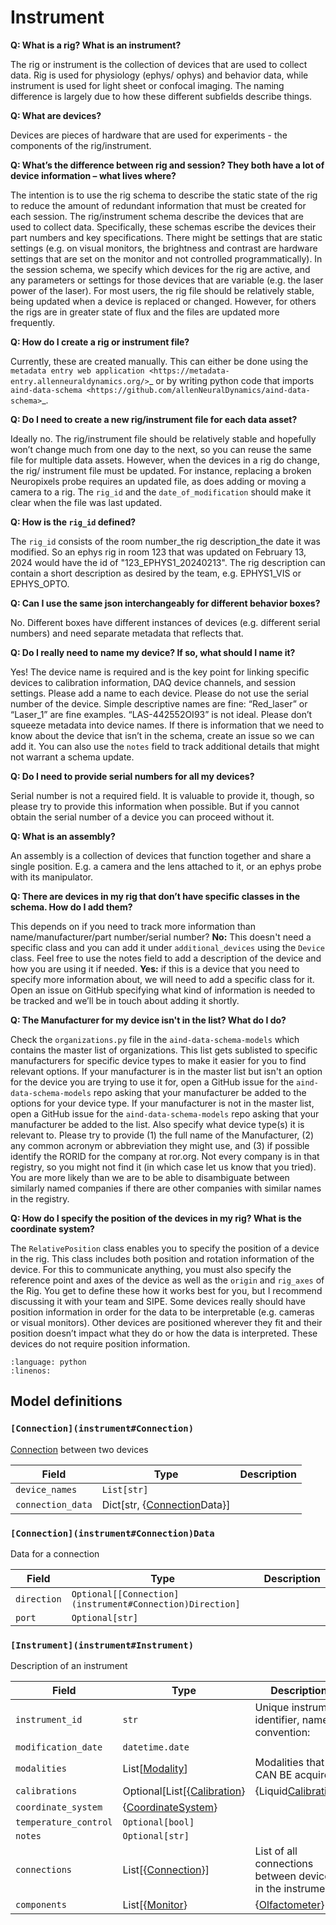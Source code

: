 # Instrument

**Q: What is a rig? What is an instrument?**

The rig or instrument is the collection of devices that are used to collect data. Rig is used for physiology (ephys/
ophys) and behavior data, while instrument is used for light sheet or confocal imaging. The naming difference is largely 
due to how these different subfields describe things.

**Q: What are devices?**

Devices are pieces of hardware that are used for experiments - the components of the rig/instrument. 

**Q: What’s the difference between rig and session? They both have a lot of device information – what lives where?**

The intention is to use the rig schema to describe the static state of the rig to reduce the amount of redundant 
information that must be created for each session. The rig/instrument schema describe the devices that are used to
collect data. Specifically, these schemas escribe the devices their part numbers and key specifications. There might be 
settings that are static settings (e.g. on visual monitors, the brightness and contrast are hardware settings that are 
set on the monitor and not controlled programmatically). In the session schema, we specify which devices for the rig 
are active, and any parameters or settings for those devices that are variable (e.g. the laser power of the laser). 
For most users, the rig file should be relatively stable, being updated when a device is replaced or changed. However, 
for others the rigs are in greater state of flux and the files are updated more frequently.

**Q: How do I create a rig or instrument file?**

Currently, these are created manually. This can either be done using the `metadata entry web application <https://metadata-entry.allenneuraldynamics.org/>`_
or by writing python code that imports `aind-data-schema <https://github.com/allenNeuralDynamics/aind-data-schema>`_.

**Q: Do I need to create a new rig/instrument file for each data asset?**

Ideally no. The rig/instrument file should be relatively stable and hopefully won’t change much from one day to the
next, so you can reuse the same file for multiple data assets. However, when the devices in a rig do change, the rig/
instrument file must be updated. For instance, replacing a broken Neuropixels probe requires an updated file, as does 
adding or moving a camera to a rig. The `rig_id` and the `date_of_modification` should make it clear when the file was 
last updated.

**Q: How is the `rig_id` defined?**

The `rig_id` consists of the room number_the rig description_the date it was modified. So an ephys rig in room 123 that 
was updated on February 13, 2024 would have the id of "123_EPHYS1_20240213". The rig description can contain a short 
description as desired by the team, e.g. EPHYS1_VIS or EPHYS_OPTO.

**Q: Can I use the same json interchangeably for different behavior boxes?**

No. Different boxes have different instances of devices (e.g. different serial numbers) and need separate metadata that 
reflects that.

**Q: Do I really need to name my device? If so, what should I name it?**

Yes! The device name is required and is the key point for linking specific devices to calibration information, DAQ 
device channels, and session settings. Please add a name to each device. Please do not use the serial number of the 
device. Simple descriptive names are fine: “Red_laser” or “Laser_1” are fine examples. “LAS-442552OI93” is not ideal. 
Please don’t squeeze metadata into device names. If there is information that we need to know about the device that 
isn’t in the schema, create an issue so we can add it. You can also use the `notes` field to track additional details 
that might not warrant a schema update.

**Q: Do I need to provide serial numbers for all my devices?**

Serial number is not a required field. It is valuable to provide it, though, so please try to provide this 
information when possible. But if you cannot obtain the serial number of a device you can proceed without it.

**Q: What is an assembly?**

An assembly is a collection of devices that function together and share a single position. E.g. a camera and the 
lens attached to it, or an ephys probe with its manipulator.

**Q: There are devices in my rig that don’t have specific classes in the schema. How do I add them?**

This depends on if you need to track more information than name/manufacturer/part number/serial number? 
    **No:** This doesn't need a specific class and you can add it under `additional_devices` using the `Device` 
    class. Feel free to use the notes field to add a description of the device and how you are using it if needed. 
    **Yes:** if this is a device that you need to specify more information about, we will need to add a specific
    class for it. Open an issue on GitHub specifying what kind of information is needed to be tracked and we’ll be in 
    touch about adding it shortly.

**Q: The Manufacturer for my device isn't in the list? What do I do?**

Check the `organizations.py` file in the `aind-data-schema-models` which contains the master list of organizations. This 
list gets sublisted to specific manufacturers for specific device types to make it easier for you to find relevant 
options. If your manufacturer is in the master list but isn't an option for the device you are trying to use it for, open 
a GitHub issue for the `aind-data-schema-models` repo asking that your manufacturer be added to the options for your 
device type. If your manufacturer is not in the master list, open a GitHub issue for the `aind-data-schema-models` repo 
asking that your manufacturer be added to the list. Also specify what device type(s) it is relevant to. Please try to 
provide (1) the full name of the Manufacturer, (2) any common acronym or abbreviation they might use, and (3) if 
possible identify the RORID for the company at ror.org. Not every company is in that registry, so you might not find it 
(in which case let us know that you tried). You are more likely than we are to be able to disambiguate between 
similarly named companies if there are other companies with similar names in the registry.

**Q: How do I specify the position of the devices in my rig? What is the coordinate system?**

The `RelativePosition` class enables you to specify the position of a device in the rig. This class includes both 
position and rotation information of the device. For this to communicate anything, you must also specify the reference 
point and axes of the device as well as the `origin` and `rig_axes` of the Rig. You get to define these how it works 
best for you, but I recommend discussing it with your team and SIPE. Some devices really should have position 
information in order for the data to be interpretable  (e.g. cameras or visual monitors). Other devices are positioned 
wherever they fit and their position doesn’t impact what they do or how the data is interpreted. These devices do not 
require position information. 


```{literalinclude} ../../examples/ephys_instrument.py
:language: python
:linenos:
```

## Model definitions

### `[Connection](instrument#Connection)`

[Connection](instrument#Connection) between two devices

| Field | Type | Description |
|-------|------|-------------|
| `device_names` | `List[str]` |  |
| `connection_data` | Dict[str, {[Connection](instrument#Connection)Data}] |  |


### `[Connection](instrument#Connection)Data`

Data for a connection

| Field | Type | Description |
|-------|------|-------------|
| `direction` | `Optional[[Connection](instrument#Connection)Direction]` |  |
| `port` | `Optional[str]` |  |


### `[Instrument](instrument#Instrument)`

Description of an instrument

| Field | Type | Description |
|-------|------|-------------|
| `instrument_id` | `str` | Unique instrument identifier, name convention: <room>_<apparatus name>_<date modified YYYYMMDD> |
| `modification_date` | `datetime.date` |  |
| `modalities` | List[[Modality](https://github.com/AllenNeuralDynamics/aind-data-schema-models/blob/main/src/aind_data_schema_models/modalities.py)] | Modalities that CAN BE acquired |
| `calibrations` | Optional[List[{[Calibration](components/measurements#Calibration)} | {Liquid[Calibration](components/measurements#Calibration)} | {[Laser](components/devices#Laser)[Calibration](components/measurements#Calibration)}]] |  |
| `coordinate_system` | {[CoordinateSystem](components/coordinates#CoordinateSystem)} |  |
| `temperature_control` | `Optional[bool]` |  |
| `notes` | `Optional[str]` |  |
| `connections` | List[{[Connection](instrument#Connection)}] | List of all connections between devices in the instrument |
| `components` | List[{[Monitor](components/devices#Monitor)} | {[Olfactometer](components/devices#Olfactometer)} | {[LickSpout](components/devices#LickSpout)} | {[LickSpout](components/devices#LickSpout)Assembly} | {[AirPuff[Device](components/devices#Device)](components/devices#AirPuff[Device](components/devices#Device))} | {[Speaker](components/devices#Speaker)} | {[Camera](components/devices#Camera)Assembly} | {[Enclosure](components/devices#Enclosure)} | {[EphysAssembly](components/devices#EphysAssembly)} | {[FiberAssembly](components/devices#FiberAssembly)} | {[Laser](components/devices#Laser)Assembly} | {[FiberPatchCord](components/devices#FiberPatchCord)} | {[Laser](components/devices#Laser)} | {[LightEmittingDiode](components/devices#LightEmittingDiode)} | {[Lamp](components/devices#Lamp)} | {[Detector](components/devices#Detector)} | {[Objective](components/devices#Objective)} | {[Scanner](components/devices#Scanner)} | {[Filter](components/devices#Filter)} | {[Lens](components/devices#Lens)} | {DigitalMicromirror[Device](components/devices#Device)} | {[Polygonal[Scanner](components/devices#Scanner)](components/devices#Polygonal[Scanner](components/devices#Scanner))} | {[PockelsCell](components/devices#PockelsCell)} | {Harp[Device](components/devices#Device)} | {[NeuropixelsBasestation](components/devices#NeuropixelsBasestation)} | {OpenEphys[Acquisition](acquisition#Acquisition)Board} | {[MotorizedStage](components/devices#MotorizedStage)} | {[ScanningStage](components/devices#ScanningStage)} | {[AdditionalImaging[Device](components/devices#Device)](components/devices#AdditionalImaging[Device](components/devices#Device))} | {[Disc](components/devices#Disc)} | {[Wheel](components/devices#Wheel)} | {[Tube](components/devices#Tube)} | {[Treadmill](components/devices#Treadmill)} | {[Arena](components/devices#Arena)} | {[DAQ[Device](components/devices#Device)](components/devices#DAQ[Device](components/devices#Device))} | {[Computer](components/devices#Computer)} | {[Microscope](components/devices#Microscope)} | {[Device](components/devices#Device)}] | List of all devices in the instrument |
